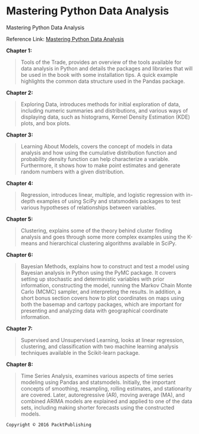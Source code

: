 # Mastering Python Data Analysis
 Mastering Python Data Analysis
 
 Reference Link: [Mastering Python Data Analysis ](https://www.packtpub.com/in/big-data-and-business-intelligence/mastering-python-data-analysis)

**Chapter 1:** 
> Tools of the Trade, provides an overview of the tools available for data analysis in Python and details the packages and libraries that will be used in the book with some installation tips. A quick example highlights the common data structure used in the Pandas package. 

**Chapter 2:** 
> Exploring Data, introduces methods for initial exploration of data, including numeric summaries and distributions, and various ways of displaying data, such as histograms, Kernel Density Estimation (KDE) plots, and box plots.

**Chapter 3:** 
> Learning About Models, covers the concept of models in data analysis and how using the cumulative distribution function and probability density function can help characterize a variable. Furthermore, it shows how to make point estimates and generate random numbers with a given distribution. 

**Chapter 4:** 
> Regression, introduces linear, multiple, and logistic regression with in-depth examples of using SciPy and statsmodels packages to test various hypotheses of relationships between variables. 

**Chapter 5:** 
> Clustering, explains some of the theory behind cluster finding analysis and goes through some more complex examples using the K-means and hierarchical clustering algorithms available in SciPy.

**Chapter 6:** 
> Bayesian Methods, explains how to construct and test a model using Bayesian analysis in Python using the PyMC package. It covers setting up stochastic and deterministic variables with prior information, constructing the model, running the Markov Chain Monte Carlo (MCMC) sampler, and interpreting the results. In addition, a short bonus section covers how to plot coordinates on maps using both the basemap and cartopy packages, which are important for presenting and analyzing data with geographical coordinate information.

**Chapter 7:** 
> Supervised and Unsupervised Learning, looks at linear regression, clustering, and classification with two machine learning analysis techniques available in the Scikit-learn package.

**Chapter 8:** 
> Time Series Analysis, examines various aspects of time series modeling using Pandas and statsmodels. Initially, the important concepts of smoothing, resampling, rolling estimates, and stationarity are covered. Later, autoregressive (AR), moving average (MA), and combined ARIMA models are explained and applied to one of the data sets, including making shorter forecasts using the constructed models.





`Copyright © 2016 PacktPublishing`
